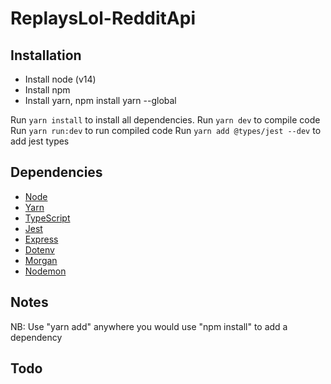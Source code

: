 # ReplaysLol-RedditApi

## Installation
* Install node (v14)
* Install npm
* Install yarn, npm install yarn --global

Run `yarn install` to install all dependencies.
Run `yarn dev` to compile code
Run `yarn run:dev` to run compiled code
Run `yarn add @types/jest --dev` to add jest types

## Dependencies
* [Node](https://nodejs.org/en/)
* [Yarn](https://yarnpkg.com/)
* [TypeScript](https://www.typescriptlang.org/)
* [Jest](https://jestjs.io/)
* [Express](https://expressjs.com/)
* [Dotenv](https://www.npmjs.com/package/dotenv)
* [Morgan](https://www.npmjs.com/package/morgan)
* [Nodemon](https://www.npmjs.com/package/nodemon)

## Notes

NB: Use "yarn add" anywhere you would use "npm install" to add a dependency

## Todo